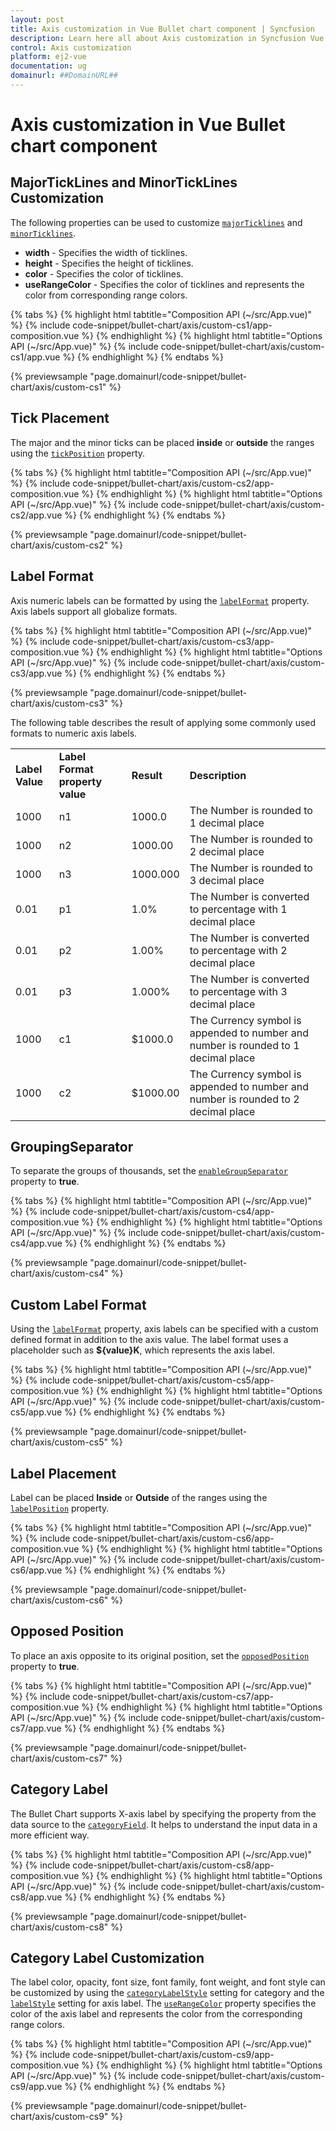 ```yaml
---
layout: post
title: Axis customization in Vue Bullet chart component | Syncfusion
description: Learn here all about Axis customization in Syncfusion Vue Bullet chart component of Syncfusion Essential JS 2 and more.
control: Axis customization 
platform: ej2-vue
documentation: ug
domainurl: ##DomainURL##
---
```


# Axis customization in Vue Bullet chart component

## MajorTickLines and MinorTickLines Customization

The following properties can be used to customize [`majorTicklines`](https://ej2.syncfusion.com/vue/documentation/api/bullet-chart/#majorticklines) and [`minorTicklines`](https://ej2.syncfusion.com/vue/documentation/api/bullet-chart/#minorticklines).

* **width** - Specifies the width of ticklines.
* **height** - Specifies the height of ticklines.
* **color** - Specifies the color of ticklines.
* **useRangeColor** - Specifies the color of ticklines and represents the color from corresponding range colors.

{% tabs %}
{% highlight html tabtitle="Composition API (~/src/App.vue)" %}
{% include code-snippet/bullet-chart/axis/custom-cs1/app-composition.vue %}
{% endhighlight %}
{% highlight html tabtitle="Options API (~/src/App.vue)" %}
{% include code-snippet/bullet-chart/axis/custom-cs1/app.vue %}
{% endhighlight %}
{% endtabs %}
        
{% previewsample "page.domainurl/code-snippet/bullet-chart/axis/custom-cs1" %}

## Tick Placement

The major and the minor ticks can be placed **inside** or **outside** the ranges using the [`tickPosition`](https://ej2.syncfusion.com/vue/documentation/api/bullet-chart/#tickposition) property.

{% tabs %}
{% highlight html tabtitle="Composition API (~/src/App.vue)" %}
{% include code-snippet/bullet-chart/axis/custom-cs2/app-composition.vue %}
{% endhighlight %}
{% highlight html tabtitle="Options API (~/src/App.vue)" %}
{% include code-snippet/bullet-chart/axis/custom-cs2/app.vue %}
{% endhighlight %}
{% endtabs %}
        
{% previewsample "page.domainurl/code-snippet/bullet-chart/axis/custom-cs2" %}

## Label Format

Axis numeric labels can be formatted by using the [`labelFormat`](https://ej2.syncfusion.com/vue/documentation/api/bullet-chart/#labelformat) property. Axis labels support all globalize formats.

{% tabs %}
{% highlight html tabtitle="Composition API (~/src/App.vue)" %}
{% include code-snippet/bullet-chart/axis/custom-cs3/app-composition.vue %}
{% endhighlight %}
{% highlight html tabtitle="Options API (~/src/App.vue)" %}
{% include code-snippet/bullet-chart/axis/custom-cs3/app.vue %}
{% endhighlight %}
{% endtabs %}
        
{% previewsample "page.domainurl/code-snippet/bullet-chart/axis/custom-cs3" %}

The following table describes the result of applying some commonly used formats to numeric axis labels.

<!-- markdownlint-disable MD033 -->
<table>
<tr>
<td><b>Label Value</b></td>
<td><b>Label Format property value</b></td>
<td><b>Result </b></td>
<td><b>Description </b></td>
</tr>
<tr>
<td>1000</td>
<td>n1</td>
<td>1000.0</td>
<td>The Number is rounded to 1 decimal place</td>
</tr>
<tr>
<td>1000</td>
<td>n2</td>
<td>1000.00</td>
<td>The Number is rounded to 2 decimal place</td>
</tr>
<tr>
<td>1000</td>
<td>n3</td>
<td>1000.000</td>
<td>The Number is rounded to 3 decimal place</td>
</tr>
<tr>
<td>0.01</td>
<td>p1</td>
<td>1.0%</td>
<td>The Number is converted to percentage with 1 decimal place</td>
</tr>
<tr>
<td>0.01</td>
<td>p2</td>
<td>1.00%</td>
<td>The Number is converted to percentage with 2 decimal place</td>
</tr>
<tr>
<td>0.01</td>
<td>p3</td>
<td>1.000%</td>
<td>The Number is converted to percentage with 3 decimal place</td>
</tr>
<tr>
<td>1000</td>
<td>c1</td>
<td>$1000.0</td>
<td>The Currency symbol is appended to number and number is rounded to 1 decimal place</td>
</tr>
<tr>
<td>1000</td>
<td>c2</td>
<td>$1000.00</td>
<td>The Currency symbol is appended to number and number is rounded to 2 decimal place</td>
</tr>
</table>

## GroupingSeparator

To separate the groups of thousands, set the [`enableGroupSeparator`](https://ej2.syncfusion.com/vue/documentation/api/bullet-chart/#enablegroupseparator) property to **true**.

{% tabs %}
{% highlight html tabtitle="Composition API (~/src/App.vue)" %}
{% include code-snippet/bullet-chart/axis/custom-cs4/app-composition.vue %}
{% endhighlight %}
{% highlight html tabtitle="Options API (~/src/App.vue)" %}
{% include code-snippet/bullet-chart/axis/custom-cs4/app.vue %}
{% endhighlight %}
{% endtabs %}
        
{% previewsample "page.domainurl/code-snippet/bullet-chart/axis/custom-cs4" %}

## Custom Label Format

Using the [`labelFormat`](https://ej2.syncfusion.com/vue/documentation/api/bullet-chart/#labelformat) property, axis labels can be specified with a custom defined format in addition to the axis value. The label format uses a placeholder such as **${value}K**, which represents the axis label.

{% tabs %}
{% highlight html tabtitle="Composition API (~/src/App.vue)" %}
{% include code-snippet/bullet-chart/axis/custom-cs5/app-composition.vue %}
{% endhighlight %}
{% highlight html tabtitle="Options API (~/src/App.vue)" %}
{% include code-snippet/bullet-chart/axis/custom-cs5/app.vue %}
{% endhighlight %}
{% endtabs %}
        
{% previewsample "page.domainurl/code-snippet/bullet-chart/axis/custom-cs5" %}

## Label Placement

Label can be placed **Inside** or **Outside** of the ranges using the [`labelPosition`](https://ej2.syncfusion.com/vue/documentation/api/bullet-chart/#labelposition) property.

{% tabs %}
{% highlight html tabtitle="Composition API (~/src/App.vue)" %}
{% include code-snippet/bullet-chart/axis/custom-cs6/app-composition.vue %}
{% endhighlight %}
{% highlight html tabtitle="Options API (~/src/App.vue)" %}
{% include code-snippet/bullet-chart/axis/custom-cs6/app.vue %}
{% endhighlight %}
{% endtabs %}
        
{% previewsample "page.domainurl/code-snippet/bullet-chart/axis/custom-cs6" %}

## Opposed Position

To place an axis opposite to its original position, set the [`opposedPosition`](https://ej2.syncfusion.com/vue/documentation/api/bullet-chart/#opposedposition) property to **true**.

{% tabs %}
{% highlight html tabtitle="Composition API (~/src/App.vue)" %}
{% include code-snippet/bullet-chart/axis/custom-cs7/app-composition.vue %}
{% endhighlight %}
{% highlight html tabtitle="Options API (~/src/App.vue)" %}
{% include code-snippet/bullet-chart/axis/custom-cs7/app.vue %}
{% endhighlight %}
{% endtabs %}
        
{% previewsample "page.domainurl/code-snippet/bullet-chart/axis/custom-cs7" %}

## Category Label

The Bullet Chart supports X-axis label by specifying the property from the data source to the [`categoryField`](https://ej2.syncfusion.com/vue/documentation/api/bullet-chart/#categoryfield). It helps to understand the input data in a more efficient way.

{% tabs %}
{% highlight html tabtitle="Composition API (~/src/App.vue)" %}
{% include code-snippet/bullet-chart/axis/custom-cs8/app-composition.vue %}
{% endhighlight %}
{% highlight html tabtitle="Options API (~/src/App.vue)" %}
{% include code-snippet/bullet-chart/axis/custom-cs8/app.vue %}
{% endhighlight %}
{% endtabs %}
        
{% previewsample "page.domainurl/code-snippet/bullet-chart/axis/custom-cs8" %}

## Category Label Customization

The label color, opacity, font size, font family, font weight, and font style can be customized by using the [`categoryLabelStyle`](https://ej2.syncfusion.com/vue/documentation/api/bullet-chart/#categorylabelstyle) setting for category and the [`labelStyle`](https://ej2.syncfusion.com/vue/documentation/api/bullet-chart/#labelstyle) setting for axis label. The [`useRangeColor`](https://ej2.syncfusion.com/vue/documentation/api/bullet-chart/bulletLabelStyleModel/#userangecolor) property specifies the color of the axis label and represents the color from the corresponding range colors.

{% tabs %}
{% highlight html tabtitle="Composition API (~/src/App.vue)" %}
{% include code-snippet/bullet-chart/axis/custom-cs9/app-composition.vue %}
{% endhighlight %}
{% highlight html tabtitle="Options API (~/src/App.vue)" %}
{% include code-snippet/bullet-chart/axis/custom-cs9/app.vue %}
{% endhighlight %}
{% endtabs %}
        
{% previewsample "page.domainurl/code-snippet/bullet-chart/axis/custom-cs9" %}